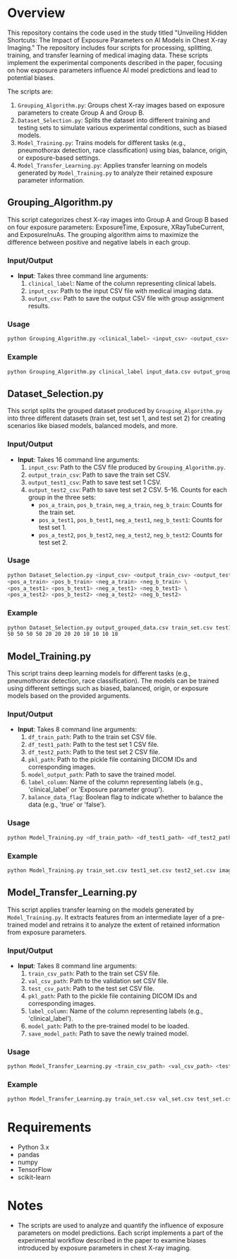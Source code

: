 # Overview
This repository contains the code used in the study titled "Unveiling Hidden Shortcuts: The Impact of Exposure Parameters on AI Models in Chest X-ray Imaging." The repository includes four scripts for processing, splitting, training, and transfer learning of medical imaging data. These scripts implement the experimental components described in the paper, focusing on how exposure parameters influence AI model predictions and lead to potential biases.

The scripts are:
1. `Grouping_Algorithm.py`: Groups chest X-ray images based on exposure parameters to create Group A and Group B.
2. `Dataset_Selection.py`: Splits the dataset into different training and testing sets to simulate various experimental conditions, such as biased models.
3. `Model_Training.py`: Trains models for different tasks (e.g., pneumothorax detection, race classification) using bias, balance, origin, or exposure-based settings.
4. `Model_Transfer_Learning.py`: Applies transfer learning on models generated by `Model_Training.py` to analyze their retained exposure parameter information.

## Grouping_Algorithm.py
This script categorizes chest X-ray images into Group A and Group B based on four exposure parameters: ExposureTime, Exposure, XRayTubeCurrent, and ExposureInuAs. The grouping algorithm aims to maximize the difference between positive and negative labels in each group.

### Input/Output
- **Input**: Takes three command line arguments:
  1. `clinical_label`: Name of the column representing clinical labels.
  2. `input_csv`: Path to the input CSV file with medical imaging data.
  3. `output_csv`: Path to save the output CSV file with group assignment results.

### Usage
```sh
python Grouping_Algorithm.py <clinical_label> <input_csv> <output_csv>
```

### Example
```sh
python Grouping_Algorithm.py clinical_label input_data.csv output_grouped_data.csv
```

## Dataset_Selection.py
This script splits the grouped dataset produced by `Grouping_Algorithm.py` into three different datasets (train set, test set 1, and test set 2) for creating scenarios like biased models, balanced models, and more.

### Input/Output
- **Input**: Takes 16 command line arguments:
  1. `input_csv`: Path to the CSV file produced by `Grouping_Algorithm.py`.
  2. `output_train_csv`: Path to save the train set CSV.
  3. `output_test1_csv`: Path to save test set 1 CSV.
  4. `output_test2_csv`: Path to save test set 2 CSV.
  5-16. Counts for each group in the three sets:
     - `pos_a_train`, `pos_b_train`, `neg_a_train`, `neg_b_train`: Counts for the train set.
     - `pos_a_test1`, `pos_b_test1`, `neg_a_test1`, `neg_b_test1`: Counts for test set 1.
     - `pos_a_test2`, `pos_b_test2`, `neg_a_test2`, `neg_b_test2`: Counts for test set 2.

### Usage
```sh
python Dataset_Selection.py <input_csv> <output_train_csv> <output_test1_csv> <output_test2_csv> \
<pos_a_train> <pos_b_train> <neg_a_train> <neg_b_train> \
<pos_a_test1> <pos_b_test1> <neg_a_test1> <neg_b_test1> \
<pos_a_test2> <pos_b_test2> <neg_a_test2> <neg_b_test2>
```

### Example
```sh
python Dataset_Selection.py output_grouped_data.csv train_set.csv test1_set.csv test2_set.csv \
50 50 50 50 20 20 20 20 10 10 10 10
```

## Model_Training.py
This script trains deep learning models for different tasks (e.g., pneumothorax detection, race classification). The models can be trained using different settings such as biased, balanced, origin, or exposure models based on the provided arguments.

### Input/Output
- **Input**: Takes 8 command line arguments:
  1. `df_train_path`: Path to the train set CSV file.
  2. `df_test1_path`: Path to the test set 1 CSV file.
  3. `df_test2_path`: Path to the test set 2 CSV file.
  4. `pkl_path`: Path to the pickle file containing DICOM IDs and corresponding images.
  5. `model_output_path`: Path to save the trained model.
  6. `label_column`: Name of the column representing labels (e.g., 'clinical_label' or 'Exposure parameter group').
  7. `balance_data_flag`: Boolean flag to indicate whether to balance the data (e.g., 'true' or 'false').

### Usage
```sh
python Model_Training.py <df_train_path> <df_test1_path> <df_test2_path> <pkl_path> <model_output_path> <label_column> <balance_data_flag>
```

### Example
```sh
python Model_Training.py train_set.csv test1_set.csv test2_set.csv image_data.pkl resnet50_model clinical_label true
```

## Model_Transfer_Learning.py
This script applies transfer learning on the models generated by `Model_Training.py`. It extracts features from an intermediate layer of a pre-trained model and retrains it to analyze the extent of retained information from exposure parameters.

### Input/Output
- **Input**: Takes 8 command line arguments:
  1. `train_csv_path`: Path to the train set CSV file.
  2. `val_csv_path`: Path to the validation set CSV file.
  3. `test_csv_path`: Path to the test set CSV file.
  4. `pkl_path`: Path to the pickle file containing DICOM IDs and corresponding images.
  5. `label_column`: Name of the column representing labels (e.g., 'clinical_label').
  6. `model_path`: Path to the pre-trained model to be loaded.
  7. `save_model_path`: Path to save the newly trained model.

### Usage
```sh
python Model_Transfer_Learning.py <train_csv_path> <val_csv_path> <test_csv_path> <pkl_path> <label_column> <model_path> <save_model_path>
```

### Example
```sh
python Model_Transfer_Learning.py train_set.csv val_set.csv test_set.csv image_data.pkl clinical_label pretrained_model.keras new_transfer_model
```

# Requirements
- Python 3.x
- pandas
- numpy
- TensorFlow
- scikit-learn

# Notes
- The scripts are used to analyze and quantify the influence of exposure parameters on model predictions. Each script implements a part of the experimental workflow described in the paper to examine biases introduced by exposure parameters in chest X-ray imaging.

